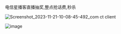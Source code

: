 电信星播客直播抽奖,整点抢话费,秒杀

![Screenshot_2023-11-21-10-08-45-492_com ct client](https://github.com/0o0o0oi/telecom-xbk/assets/151598173/913a75a7-3938-41fe-a7c7-6a920ef3fd0c)


![image](https://github.com/0o0o0oi/telecom-xbk/assets/151598173/bb887505-7112-48c9-b17d-de52a66f67d9)
